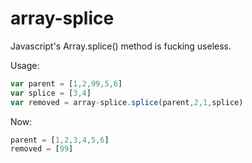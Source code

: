 # array-splice

Javascript's Array.splice() method is fucking useless.

Usage:
```javascript
var parent = [1,2,99,5,6]
var splice = [3,4]
var removed = array-splice.splice(parent,2,1,splice)
```

Now:
```javascript
parent = [1,2,3,4,5,6]
removed = [99]
```
